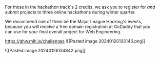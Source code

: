 For those in the hackathon track's 2 credits, we ask you to register for *and submit* projects to three online hackathons during winter quarter.

We recommend one of them be the Major League Hacking's events, because you will receive a free domain registration at GoDaddy that you can use for your final overall project for Web Engineering.


https://ghw.mlh.io/challenges
![[Pasted image 20240126103146.png]]


![[Pasted image 20240126134842.png]]